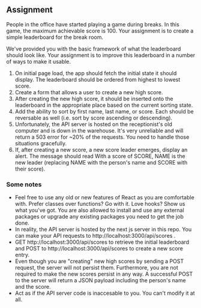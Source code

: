 ## Assignment

People in the office have started playing a game during breaks. In this game, the maximum achievable score is 100. Your assignment is to create a simple leaderboard for the break room.

We've provided you with the basic framework of what the leaderboard should look like. Your assignment is to improve this leaderboard in a number of ways to make it usable.

1. On initial page load, the app should fetch the initial state it should display. The leaderboard should be ordered from highest to lowest score.
2. Create a form that allows a user to create a new high score.
3. After creating the new high score, it should be inserted onto the leaderboard in the appropriate place based on the current sorting state.
4. Add the ability to sort by first name, last name, or score. Each should be reversable as well (i.e. sort by score ascending or descending).
5. Unfortunately, the API server is hosted on the receptionist's old computer and is down in the warehouse. It's very unreliable and will return a 503 error for ~20% of the requests. You need to handle those situations gracefully.
6. If, after creating a new score, a new score leader emerges, display an alert. The message should read With a score of SCORE, NAME is the new leader (replacing NAME with the person's name and SCORE with their score).

### Some notes
- Feel free to use any old or new features of React as you are comfortable with. Prefer classes over functions? Go with it. Love hooks? Show us what you've got. You are also allowed to install and use any external packages or upgrade any existing packages you need to get the job done.
- In reality, the API server is hosted by the next js server in this repo. You can make your API requests to http://localhost:3000/api/scores .
- GET http://localhost:3000/api/scores to retrieve the initial leaderboard and POST to http://localhost:3000/api/scores to create a new score entry.
- Even though you are "creating" new high scores by sending a POST request, the server will not persist them. Furthermore, you are not required to make the new scores persist in any way. A successful POST to the server will return a JSON payload including the person's name and the score.
- Act as if the API server code is inaccesable to you. You can't modify it at all.

